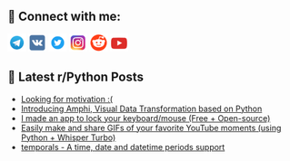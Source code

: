 ## 🔎 Connect with me:
[<img src="https://github.com/bullbesh/bullbesh/blob/main/images/Telegram.png" width="32" height="32" />](https://t.me/bullbesh)
[<img src="https://github.com/bullbesh/bullbesh/blob/main/images/VK.png" width="32" height="32" />](https://vk.com/bullbesh)
[<img src="https://github.com/bullbesh/bullbesh/blob/main/images/Twitter.png" width="32" height="32" />](https://twitter.com/bullbesh1)
[<img src="https://github.com/bullbesh/bullbesh/blob/main/images/Instagram.png" width="32" height="32" />](https://www.instagram.com/bullbesh)
[<img src="https://github.com/bullbesh/bullbesh/blob/main/images/Reddit.png" width="32" height="32" />](https://www.reddit.com/user/bullbesh)
[<img src="https://github.com/bullbesh/bullbesh/blob/main/images/YouTube.png" width="32" height="32" />](https://www.youtube.com/channel/UCtfjRs6uzgq5mfm8S06WTcg)

## 📕 Latest r/Python Posts
<!-- BLOG-POST-LIST:START -->
- [Looking for motivation :&lpar;](https://www.reddit.com/r/Python/comments/1g90448/looking_for_motivation/)
- [Introducing Amphi, Visual Data Transformation based on Python](https://www.reddit.com/r/Python/comments/1g8znm0/introducing_amphi_visual_data_transformation/)
- [I made an app to lock your keyboard/mouse &lpar;Free + Open-source&rpar;](https://www.reddit.com/r/Python/comments/1g8w7mc/i_made_an_app_to_lock_your_keyboardmouse_free/)
- [Easily make and share GIFs of your favorite YouTube moments &lpar;using Python + Whisper Turbo&rpar;](https://www.reddit.com/r/Python/comments/1g8u0nu/easily_make_and_share_gifs_of_your_favorite/)
- [temporals - A time, date and datetime periods support](https://www.reddit.com/r/Python/comments/1g8nu9s/temporals_a_time_date_and_datetime_periods_support/)
<!-- BLOG-POST-LIST:END -->
